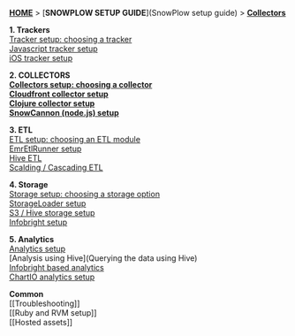 [**HOME**](Home) > [**SNOWPLOW SETUP GUIDE**](SnowPlow setup guide) > [**Collectors**](choosing-a-collector)

**1. Trackers**  
[Tracker setup: choosing a tracker](choosing-a-tracker)  
[Javascript tracker setup](javascript-tracker-setup)  
[iOS tracker setup](ios-tracker-setup)  

**2. COLLECTORS**  
[**Collectors setup: choosing a collector**](choosing-a-collector)  
[**Cloudfront collector setup**](setting-up-the-cloudfront-collector)  
[**Clojure collector setup**](setting-up-the-clojure-collector)  
[**SnowCannon (node.js) setup**](snowcannon-setup-guide) 

**3. ETL**  
[ETL setup: choosing an ETL module](choosing-an-etl-module)  
[EmrEtlRunner setup](EmrEtlRunner-setup)  
[Hive ETL](deploying-the-hive-emr-runner)  
[Scalding / Cascading ETL](scalding-etl-setup) 

**4. Storage**  
[Storage setup: choosing a storage option](choosing-a-storage-module)  
[StorageLoader setup](StorageLoader-setup)  
[S3 / Hive storage setup](s3-hive-storage-setup)  
[Infobright setup](infobright-storage-setup) 

**5. Analytics**  
[Analytics setup](analytics-setup)  
[Analysis using Hive](Querying the data using Hive)  
[Infobright based analytics](infobright-analytics-setup)  
[ChartIO analytics setup](ChartIO-setup)  

**Common**  
[[Troubleshooting]]  
[[Ruby and RVM setup]]  
[[Hosted assets]] 